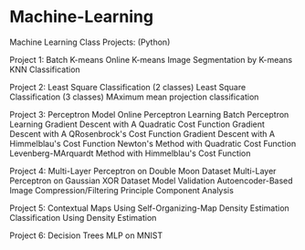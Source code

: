 # Machine-Learning

Machine Learning Class Projects: (Python)

 Project 1:
    Batch K-means
    Online K-means
    Image Segmentation by K-means
    KNN Classification
 
 Project 2:
    Least Square Classification (2 classes)
    Least Square Classification (3 classes)
    MAximum mean projection classification
    
 Project 3:
    Perceptron Model
    Online Perceptron Learning
    Batch Perceptron Learning
    Gradient Descent with A Quadratic Cost Function
    Gradient Descent with A QRosenbrock's Cost Function
    Gradient Descent with A Himmelblau's Cost Function
    Newton's Method with Quadratic Cost Function
    Levenberg-MArquardt Method with Himmelblau's Cost Function
    
 Project 4:
    Multi-Layer Perceptron on Double Moon Dataset
    Multi-Layer Perceptron on Gaussian XOR Dataset
    Model Validation
    Autoencoder-Based Image Compression/Filtering
    Principle Component Analysis
    
 Project 5:
    Contextual Maps Using Self-Organizing-Map
    Density Estimation
    Classification Using Density Estimation
    
 Project 6:
    Decision Trees
    MLP on MNIST
